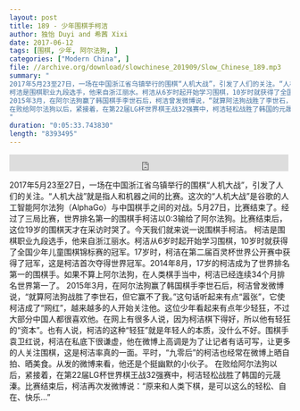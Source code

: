 ```yaml
---
layout: post
title: 189 - 少年围棋手柯洁
author: 独怡 Duyi and 希茜 Xixi
date: 2017-06-12
tags: [围棋, 少年, 阿尔法狗, ]
categories: ["Modern China", ]
file: //archive.org/download/slowchinese_201909/Slow_Chinese_189.mp3
summary: "
2017年5月23至27日，一场在中国浙江省乌镇举行的围棋“人机大战”，引发了人们的关注。“人机大战”就是指人和机器之间的比赛。这次的“人机大战”是谷歌的人工智能阿尔法狗（AlphaGo）与中国棋手之间的对战。5月27日，比赛结束了。经过了三局比赛，世界排名第一的围棋手柯洁以0:3输给了阿尔法狗。比赛结束后，这位19岁的围棋天才在采访时哭了。今天我们就来说一说围棋手柯洁。
柯洁是围棋职业九段选手，他来自浙江丽水。柯洁从6岁时起开始学习围棋，10岁时就获得了全国少年儿童围棋锦标赛的冠军。17岁时，柯洁在第二届百灵杯世界公开赛中获得了冠军，这是柯洁首次夺得世界冠军。2014年8月，17岁的柯洁成为了世界排名第一的围棋手。如果不算上阿尔法狗，在人类棋手当中，柯洁已经连续34个月排名世界第一了。
2015年3月，在阿尔法狗赢了韩国棋手李世石后，柯洁曾发微博说，“就算阿法狗战胜了李世石，但它赢不了我。”这句话听起来有点“嚣张”，它使柯洁成了“网红”，越来越多的人开始关注他。这位少年看起来有点年少轻狂，不过大部分中国人都很喜欢他。在网上有很多人说，因为柯洁棋下得好，所以他有轻狂的“资本”。也有人说，柯洁的这种“轻狂”就是年轻人的本质，没什么不好。围棋手袁卫红说，柯洁在私底下很谦虚，他在微博上高调是为了让记者有话可写，让更多的人关注围棋，这是柯洁率真的一面。平时，“九零后”的柯洁也经常在微博上晒自拍、晒美食。从发的微博来看，他还是个挺幽默的小伙子。
在败给阿尔法狗以后，紧接着，在第22届LG杯世界棋王战32强赛中，柯洁轻松战胜了韩国的元晟溱。比赛结束后，柯洁再次发微博说：“原来和人类下棋，是可以这么的轻松、自在、快乐…”
"
duration: "0:05:33.743830"
length: "8393495"
---
```


<iframe src="https://archive.org/embed/slowchinese_201909/Slow_Chinese_189.mp3" width="500" height="30" frameborder="0" webkitallowfullscreen="true" mozallowfullscreen="true" allowfullscreen></iframe>

2017年5月23至27日，一场在中国浙江省乌镇举行的围棋“人机大战”，引发了人们的关注。“人机大战”就是指人和机器之间的比赛。这次的“人机大战”是谷歌的人工智能阿尔法狗（AlphaGo）与中国棋手之间的对战。5月27日，比赛结束了。经过了三局比赛，世界排名第一的围棋手柯洁以0:3输给了阿尔法狗。比赛结束后，这位19岁的围棋天才在采访时哭了。今天我们就来说一说围棋手柯洁。
柯洁是围棋职业九段选手，他来自浙江丽水。柯洁从6岁时起开始学习围棋，10岁时就获得了全国少年儿童围棋锦标赛的冠军。17岁时，柯洁在第二届百灵杯世界公开赛中获得了冠军，这是柯洁首次夺得世界冠军。2014年8月，17岁的柯洁成为了世界排名第一的围棋手。如果不算上阿尔法狗，在人类棋手当中，柯洁已经连续34个月排名世界第一了。
2015年3月，在阿尔法狗赢了韩国棋手李世石后，柯洁曾发微博说，“就算阿法狗战胜了李世石，但它赢不了我。”这句话听起来有点“嚣张”，它使柯洁成了“网红”，越来越多的人开始关注他。这位少年看起来有点年少轻狂，不过大部分中国人都很喜欢他。在网上有很多人说，因为柯洁棋下得好，所以他有轻狂的“资本”。也有人说，柯洁的这种“轻狂”就是年轻人的本质，没什么不好。围棋手袁卫红说，柯洁在私底下很谦虚，他在微博上高调是为了让记者有话可写，让更多的人关注围棋，这是柯洁率真的一面。平时，“九零后”的柯洁也经常在微博上晒自拍、晒美食。从发的微博来看，他还是个挺幽默的小伙子。
在败给阿尔法狗以后，紧接着，在第22届LG杯世界棋王战32强赛中，柯洁轻松战胜了韩国的元晟溱。比赛结束后，柯洁再次发微博说：“原来和人类下棋，是可以这么的轻松、自在、快乐…”
